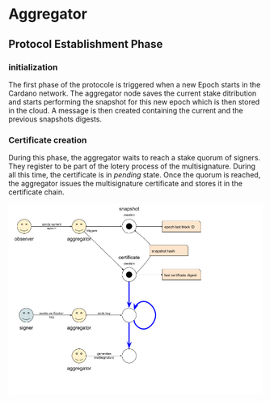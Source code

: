 # Aggregator

## Protocol Establishment Phase

### initialization

The first phase of the protocole is triggered when a new Epoch starts in the Cardano network. The aggregator node saves the current stake ditribution and starts performing the snapshot for this new epoch which is then stored in the cloud. A message is then created containing the current and the previous snapshots digests.

### Certificate creation

During this phase, the aggregator waits to reach a stake quorum of signers. They register to be part of the lotery process of the multisignature. During all this time, the certificate is in _pending_ state. Once the quorum is reached, the aggregator issues the multisignature certificate and stores it in the certificate chain.

![](images/aggregator.png)